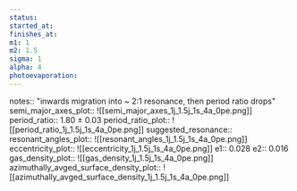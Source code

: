 ```yaml
---
status: 
started_at: 
finishes_at: 
m1: 1
m2: 1.5
sigma: 1
alpha: 4
photoevaporation: 
---
```


notes:: "inwards migration into ~ 2:1 resonance, then period ratio drops"
semi_major_axes_plot:: ![[semi_major_axes_1j_1.5j_1s_4a_0pe.png]]
period_ratio:: 1.80 ± 0.03
period_ratio_plot:: ![[period_ratio_1j_1.5j_1s_4a_0pe.png]]
suggested_resonance:: 
resonant_angles_plot:: ![[resonant_angles_1j_1.5j_1s_4a_0pe.png]]
eccentricity_plot:: ![[eccentricity_1j_1.5j_1s_4a_0pe.png]]
e1:: 0.028
e2:: 0.016
gas_density_plot:: ![[gas_density_1j_1.5j_1s_4a_0pe.png]]
azimuthally_avged_surface_density_plot:: ![[azimuthally_avged_surface_density_1j_1.5j_1s_4a_0pe.png]]
